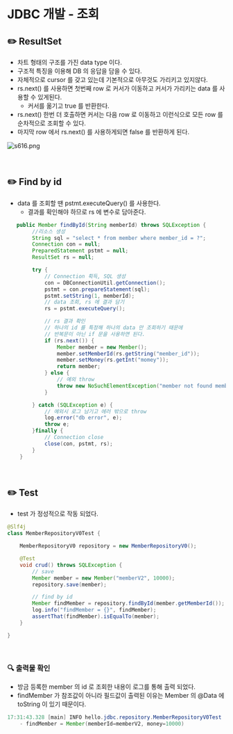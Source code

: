 # JDBC 개발 - 조회

## ✏️ ResultSet

- 차트 형태의 구조를 가진 data type 이다.
- 구조적 특징을 이용해 DB 의 응답을 담을 수 있다.
- 자체적으로 cursor 를 갖고 있는데 기본적으로 아무것도 가리키고 있지않다.
- rs.next() 를 사용하면 첫번째 row 로 커서가 이동하고 커서가 가리키는 data 를 사용할 수 있게된다.
    - 커서를 옮기고 true 를 반환한다.
- rs.next() 한번 더 호출하면 커서는 다음 row 로 이동하고 이런식으로 모든 row 를 순차적으로 조회할 수 있다.
- 마지막 row 에서 rs.next() 를 사용하게되면 false 를 반환하게 된다.

![s616.png](JDBC%20%E1%84%80%E1%85%A2%E1%84%87%E1%85%A1%E1%86%AF%20-%20%E1%84%8C%E1%85%A9%E1%84%92%E1%85%AC%208f49c5cb0bb64aea9eb2be13b39a5cdb/s616.png)

<br>

## ✏️ Find by id

- data 를 조회할 땐 pstmt.executeQuery() 를 사용한다.
    - 결과를 확인해야 하므로 rs 에 변수로 담아준다.

```java
   public Member findById(String memberId) throws SQLException {
        //리소스 생성
        String sql = "select * from member where member_id = ?";
        Connection con = null;
        PreparedStatement pstmt = null;
        ResultSet rs = null;

        try {
            // Connection 획득, SQL 생성
            con = DBConnectionUtil.getConnection();
            pstmt = con.prepareStatement(sql);
            pstmt.setString(1, memberId);
            // data 조회, rs 에 결과 담기
            rs = pstmt.executeQuery();

            // rs 결과 확인
            // 하나의 id 를 특정해 하나의 data 만 조회하기 때문에
            // 반복문이 아닌 if 문을 사용하면 된다.
            if (rs.next()) {
                Member member = new Member();
                member.setMemberId(rs.getString("member_id"));
                member.setMoney(rs.getInt("momey"));
                return member;
            } else {
                // 예외 throw
                throw new NoSuchElementException("member not found memberId = " + memberId);
            }

        } catch (SQLException e) {
            // 예외시 로그 남기고 에러 밖으로 throw
            log.error("db error", e);
            throw e;
        }finally {
            // Connection close
            close(con, pstmt, rs);
        }
    }
```

<br>

## ✏️ Test

- test 가 정성적으로 작동 되었다.

```java
@Slf4j
class MemberRepositoryV0Test {

    MemberRepositoryV0 repository = new MemberRepositoryV0();

    @Test
    void crud() throws SQLException {
        // save
        Member member = new Member("memberV2", 10000);
        repository.save(member);

        // find by id
        Member findMember = repository.findById(member.getMemberId());
        log.info("findMember = {}", findMember);
        assertThat(findMember).isEqualTo(member);
    }

}
```

<br>

### 🔍 출력물 확인

- 방금 등록한 member 의 id 로 조회한 내용이 로그를 통해 출력 되었다.
- findMember 가 참조값이 아니라 필드값이 출력된 이유는 Member 의 @Data 에 toString 이 있기 때문이다.

```java
17:31:43.328 [main] INFO hello.jdbc.repository.MemberRepositoryV0Test 
    - findMember = Member(memberId=memberV2, money=10000)
```